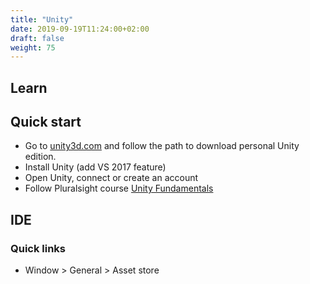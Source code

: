 ```yaml
---
title: "Unity"
date: 2019-09-19T11:24:00+02:00
draft: false
weight: 75
---
```


## Learn

## Quick start

- Go to [unity3d.com](https://unity3d.com/fr) and follow the path to download personal Unity edition.
- Install Unity (add VS 2017 feature)
- Open Unity, connect or create an account
- Follow Pluralsight course [Unity Fundamentals](https://app.pluralsight.com/library/courses/unity-fundamentals)

## IDE

### Quick links

- Window > General > Asset store
